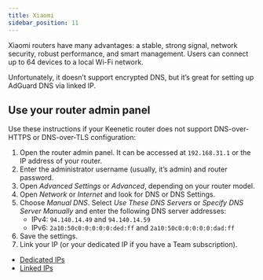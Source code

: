 ```yaml
---
title: Xiaomi
sidebar_position: 11
---
```


Xiaomi routers have many advantages: a stable, strong signal, network security, robust performance, and smart management. Users can connect up to 64 devices to a local Wi-Fi network.

Unfortunately, it doesn’t support encrypted DNS, but it’s great for setting up AdGuard DNS via linked IP.

## Use your router admin panel

Use these instructions if your Keenetic router does not support DNS-over-HTTPS or DNS-over-TLS configuration:

1. Open the router admin panel. It can be accessed at `192.168.31.1` or the IP address of your router.
2. Enter the administrator username (usually, it’s admin) and router password.
3. Open _Advanced Settings_ or _Advanced_, depending on your router model.
4. Open _Network_ or _Internet_ and look for DNS or DNS Settings.
5. Choose _Manual DNS_. Select _Use These DNS Servers_ or _Specify DNS Server Manually_ and enter the following DNS server addresses:
    - IPv4: `94.140.14.49` and `94.140.14.59`
    - IPv6: `2a10:50c0:0:0:0:0:ded:ff` and `2a10:50c0:0:0:0:0:dad:ff`
6. Save the settings.
7. Link your IP (or your dedicated IP if you have a Team subscription).

- [Dedicated IPs](/private-dns/connect-devices/other-options/dedicated-ip.md)
- [Linked IPs](/private-dns/connect-devices/other-options/linked-ip.md)
